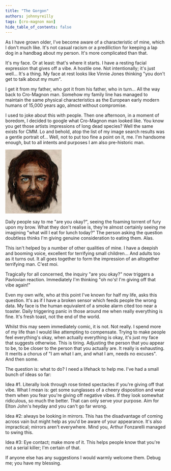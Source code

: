 ```yaml
---
title: "The Gorgon"
authors: johnnyreilly
tags: [cro-magnon man]
hide_table_of_contents: false
---
```

As I have grown older, I've become aware of a characteristic of mine, which I don't much like. It's not casual racism or a prediliction for keeping a lap dog in a handbag about my person. It's more complicated than that.

It's my face. Or at least: that's where it starts. I have a resting facial expression that gives off a vibe. A hostile one. Not intentionally; it's just well... It's a thing. My face at rest looks like Vinnie Jones thinking "you don't get to talk about my mum".

I get it from my father, who got it from his father, who in turn... All the way back to Cro-Magnon man. Somehow my family line has managed to maintain the same physical characteristics as the European early modern humans of 15,000 years ago, almost without compromise.

I used to joke about this with people. Then one afternoon, in a moment of boredom, I decided to google what Cro-Magnon man looked like. You know you get those artists impressions of long dead species? Well the same exists for CMM. Lo and behold, atop the list of my image search results was a gentle portrait of... Well, not to put too fine a point on it, me. I'm handsome enough, but to all intents and purposes I am also pre-historic man.

![](cro-magnon-man.jpg)

Daily people say to me "are you okay?", seeing the foaming torrent of fury upon my brow. What they don't realise is, they're almost certainly seeing me imagining "what will I eat for lunch today?" The person asking the question doubtless thinks I'm giving genuine consideration to eating them. Alas.

This isn't helped by a number of other qualities of mine. I have a deepish and booming voice, excellent for terrifying small children... And adults too as it turns out. It all goes together to form the impression of an altogether terrifying man. C'est moi.

Tragically for all concerned, the inquiry "are you okay?" now triggers a Pavlovian reaction. Immediately I'm thinking "oh no's! I'm giving off that vibe again!"

Even my own wife, who at this point I've known for half my life, asks this question. It's as if I have a broken sensor which feeds people the wrong data. My face is the human equivalent of a smoke alarm cited too near a toaster. Daily triggering panic in those around me when really everything is fine. It's fresh toast, not the end of the world.

Whilst this may seem immediately comic, it is not. Not really. I spend more of my life than I would like attempting to compensate. Trying to make people feel everything's okay, when actually everything is okay, it's just my face that suggests otherwise. This is tiring. Adjusting the person that you appear to be, to be closer to the person that you actually are. It really is exhausting. It merits a chorus of "I am what I am, and what I am, needs no excuses". And then some.

The question is: what to do? I need a lifehack to help me. I've had a small bunch of ideas so far:

Idea #1. Literally look through rose tinted spectacles if you're giving off that vibe. What I mean is: get some sunglasses of a cheery disposition and wear them when you fear you're giving off negative vibes. If they look somewhat ridiculous, so much the better. That can only serve your purpose. Aim for Elton John's heyday and you can't go far wrong.

Idea #2: always be looking in mirrors. This has the disadvantage of coming across vain but might help as you'd be aware of your appearance. It's also impractical; mirrors aren't everywhere. Mind you, Arthur Fonzarelli managed to swing this.

Idea #3: Eye contact; make more of it. This helps people know that you're not a serial killer; I'm certain of that.

If anyone else has any suggestions I would warmly welcome them. Debug me; you have my blessing.


